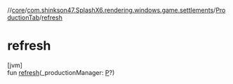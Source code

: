 //[core](../../../index.md)/[com.shinkson47.SplashX6.rendering.windows.game.settlements](../index.md)/[ProductionTab](index.md)/[refresh](refresh.md)

# refresh

[jvm]\
fun [refresh](refresh.md)(_productionManager: [P](index.md)?)
